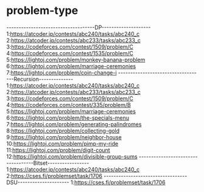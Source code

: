# problem-type
------------------------------------DP--------------------
1:https://atcoder.jp/contests/abc240/tasks/abc240_c
2:https://atcoder.jp/contests/abc233/tasks/abc233_c
3:https://codeforces.com/contest/1509/problem/C
4:https://codeforces.com/contest/1535/problem/C
5:https://lightoj.com/problem/monkey-banana-problem
6:https://lightoj.com/problem/marriage-ceremonies
7:https://lightoj.com/problem/coin-change-i
-----------------------------------Recursion--------------
1:https://atcoder.jp/contests/abc240/tasks/abc240_c
2:https://atcoder.jp/contests/abc233/tasks/abc233_c
3:https://codeforces.com/contest/1509/problem/C
4:https://codeforces.com/contest/335/problem/B
5:https://lightoj.com/problem/marriage-ceremonies
6:https://lightoj.com/problem/the-specials-menu
7:https://lightoj.com/problem/generating-palindromes
8:https://lightoj.com/problem/collecting-gold
9:https://lightoj.com/problem/neighbor-house
10:https://lightoj.com/problem/pimp-my-ride
11:https://lightoj.com/problem/digit-count
12:https://lightoj.com/problem/divisible-group-sums
-----------------------------------Bitset-----------------
1:https://atcoder.jp/contests/abc240/tasks/abc240_c
2:https://cses.fi/problemset/task/1706
----------------------------------DSU---------------------
1:https://cses.fi/problemset/task/1706
